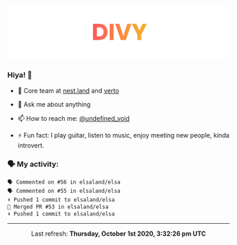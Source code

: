 
![](https://github.com/divy-work/divy-work/raw/master/assets/divy.png)

### Hiya! 👋

- 🔭 Core team at [nest.land](https://github.com/nestdotland/nest.land) and [verto](https://github.com/useverto/verto)

- 💬 Ask me about anything

- 📫 How to reach me: [@undefined_void](https://instagram.com/divy.exe)

- ⚡ Fun fact: I play guitar, listen to music, enjoy meeting new people, kinda introvert.

### 🗣 My activity:

```
🗣 Commented on #56 in elsaland/elsa
🗣 Commented on #55 in elsaland/elsa
⬆️ Pushed 1 commit to elsaland/elsa
🎉 Merged PR #53 in elsaland/elsa
⬆️ Pushed 1 commit to elsaland/elsa
```

------------
<p align="center">Last refresh: <b>Thursday, October 1st 2020, 3:32:26 pm UTC</b></p>
